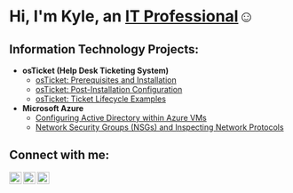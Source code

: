 <h1>Hi, I'm Kyle, an <a href="https://linkedin.com/in/KyleChepenik">IT Professional</a>☺</h1>

<h2> Information Technology Projects:</h2>

- <b>osTicket (Help Desk Ticketing System)</b>
  - [osTicket: Prerequisites and Installation](https://github.com/Kchepenik/osticket-prereqs)
  - [osTicket: Post-Installation Configuration](https://github.com/Kchepenik/post-install-config)
  - [osTicket: Ticket Lifecycle Examples](https://github.com/Kchepenik/ticket-lifecycle)
- <b>Microsoft Azure</b>
  - [Configuring Active Directory within Azure VMs](https://github.com/Kchepenik/configure-ad)
  - [Network Security Groups (NSGs) and Inspecting Network Protocols](https://github.com/Kchepenik/azure-network-protocols)

<h2>Connect with me:</h2>

[<img align="left" alt="Josh | Twitter" width="22px" src="https://cdn.jsdelivr.net/npm/simple-icons@v3/icons/twitter.svg" />][twitter]
[<img align="left" alt="Josh | LinkedIn" width="22px" src="https://cdn.jsdelivr.net/npm/simple-icons@v3/icons/linkedin.svg" />][linkedin]
[<img align="left" alt="Josh | Instagram" width="22px" src="https://cdn.jsdelivr.net/npm/simple-icons@v3/icons/instagram.svg" />][instagram]

[twitter]: https://twitter.com/Josh
[instagram]: https://www.instagram.com/Josh
[linkedin]: https://linkedin.com/in/Josh
<!--
**Kchepenik/Kchepenik** is a ✨ _special_ ✨ repository because its `README.md` (this file) appears on your GitHub profile.

Here are some ideas to get you started:

- 🔭 I’m currently working on ...
- 🌱 I’m currently learning ...
- 👯 I’m looking to collaborate on ...
- 🤔 I’m looking for help with ...
- 💬 Ask me about ...
- 📫 How to reach me: ...
- 😄 Pronouns: ...
- ⚡ Fun fact: ...
-->
